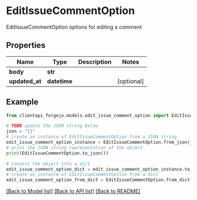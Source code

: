 # EditIssueCommentOption

EditIssueCommentOption options for editing a comment

## Properties

Name | Type | Description | Notes
------------ | ------------- | ------------- | -------------
**body** | **str** |  | 
**updated_at** | **datetime** |  | [optional] 

## Example

```python
from clientapi_forgejo.models.edit_issue_comment_option import EditIssueCommentOption

# TODO update the JSON string below
json = "{}"
# create an instance of EditIssueCommentOption from a JSON string
edit_issue_comment_option_instance = EditIssueCommentOption.from_json(json)
# print the JSON string representation of the object
print(EditIssueCommentOption.to_json())

# convert the object into a dict
edit_issue_comment_option_dict = edit_issue_comment_option_instance.to_dict()
# create an instance of EditIssueCommentOption from a dict
edit_issue_comment_option_from_dict = EditIssueCommentOption.from_dict(edit_issue_comment_option_dict)
```
[[Back to Model list]](../README.md#documentation-for-models) [[Back to API list]](../README.md#documentation-for-api-endpoints) [[Back to README]](../README.md)


